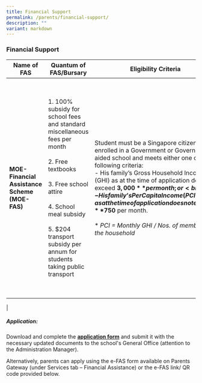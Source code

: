```yaml
---
title: Financial Support
permalink: /parents/financial-support/
description: ""
variant: markdown
---
```

### **Financial Support**

| Name of FAS | Quantum of FAS/Bursary | Eligibility Criteria | Additional information | Application Process |
|---|---|---|---|---|
| **MOE-Financial Assistance Scheme (MOE-FAS)** | 1. 100% subsidy for school fees and standard miscellaneous fees per month<br><br>2. Free textbooks<br><br>3. Free school attire<br><br>4. School meal subsidy<br><br>5. $204 transport subsidy per annum for students taking public transport | Student must be a Singapore citizen enrolled in a Government or Government-aided school and meets either one of the following criteria:<br>- His family’s Gross Household Income (GHI) as at the time of application does not exceed **$3,000** per month; or<br>- His family’s Per Capita Income (PCI)* as at the time of application does not exceed **$750** per month.<br><br>* *PCI = Monthly GHI / Nos. of members in the household* | Considered for MOE Opportunity Fund<br><br>Considered for school-based financial assistance<br><br>Awardees will be expected to<br>- Conduct themselves well<br>- Contribute to the school community<br>- Perform reasonably well academically | Students must submit the following to the General Office:<br><br>1. Application Form<br><br>2. Supporting financial documents such as<br>- CPF Statements<br>- Income Tax Assessment Returns,<br>- Pay slips<br>- Written declarations of non-employment (if applicable) |
|

##### **Application:**
Download and complete the **[application form](/files/MOE_FAS_Application_Form_2025.pdf)** and submit it with the necessary updated documents to the school's General Office (attention to the Administration Manager).

Alternatively, parents can apply using the e-FAS form available on Parents Gateway (under Services tab – Financial Assistance) or the e-FAS link/ QR code provided below.
